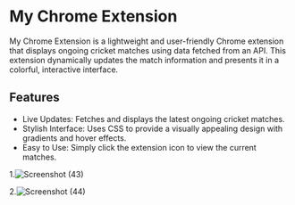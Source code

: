 # My Chrome Extension
My Chrome Extension is a lightweight and user-friendly Chrome extension that displays ongoing cricket matches using data fetched from an API. This extension dynamically updates the match information and presents it in a colorful, interactive interface.
<h2>Features</h2>
<ul>
<li>Live Updates: Fetches and displays the latest ongoing cricket matches.</li>
<li>Stylish Interface: Uses CSS to provide a visually appealing design with gradients and hover effects.</li>
<li>Easy to Use: Simply click the extension icon to view the current matches.</li>
</ul>

1.![Screenshot (43)](https://github.com/user-attachments/assets/7b233a0b-2563-4935-a699-62f32b8c2392)

2.![Screenshot (44)](https://github.com/user-attachments/assets/1c7ff7f7-dcea-428c-b2e2-41d2441ecbdc)
